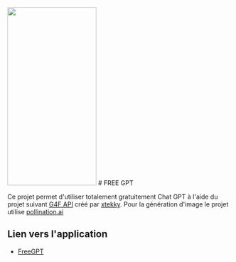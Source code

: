 <img src="https://tse4.mm.bing.net/th/id/OIG2.SRrOr_vNEpcULvPM0wmu?pid=ImgGn" data-canonical-src="https://tse4.mm.bing.net/th/id/OIG2.SRrOr_vNEpcULvPM0wmu?pid=ImgGn" width="200" height="400" />
# FREE GPT 

Ce projet permet d'utiliser totalement gratuitement Chat GPT à l'aide du projet suivant [G4F API](https://github.com/xtekky/gpt4free) créé par [xtekky](https://github.com/xtekky).
Pour la génération d'image le projet utilise [pollination.ai](https://pollinations.ai/) 

## Lien vers l'application

- [FreeGPT](https://freegpt-am.streamlit.app/)

